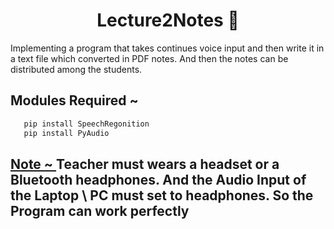 <h1 align="center"> Lecture2Notes 📑</h1>

<p> Implementing a program that takes continues voice input and then write it in a text file which converted in
PDF notes. And then the notes can be distributed among the students.</p>

<h2> Modules Required ~ </h2>


  ```sh
     pip install SpeechRegonition
     pip install PyAudio
 ```

<h2><a href="#">Note ~ </a>Teacher must wears a headset or a Bluetooth headphones. And the Audio Input of the Laptop \ PC must set to headphones. So the Program can work perfectly</h2>